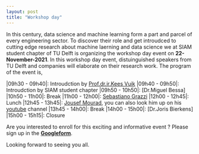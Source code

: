 ```yaml
---
layout: post
title: "Workshop day"
---
```


In this century, data science and machine learning form a part and parcel of every engineering sector. To discover their role and get introudced to cutting edge research about machine laerning and data science we at SIAM student chapter of TU Delft is organizing the workshop day event on **22-November-2021**. In this workshop day event, distuinguished speakers from TU Delft and companies will elaborate on their research work. The program of the event is,

|09h30 - 09h40|: Introudction by [Prof.dr.ir.Kees Vuik]
|09h40 - 09h50|: Introudction by SIAM student chapter
|09h50 - 10h50|: [Dr.Miguel Bessa]
|10h50 - 11h00|: Break
|11h00 - 12h00|: [Sebastiano Grazzi]
|12h00 - 12h45|: Lunch
|12h45 - 13h45|: [Jousef Mourad], you can also look him up on his [youtube] channel
|13h45 - 14h00|: Break
|14h00 - 15h00|: [Dr.Joris Bierkens]
|15h00 - 15h15|: Closure



Are you interested to enroll for this exciting and informative event ? Please sign up in the **[Googleform]**. 

Looking forward to seeing you all.

[Prof.dr.ir.Kees Vuik]:http://ta.twi.tudelft.nl/users/vuik/
[Miguel Bessa]: https://mabessa.github.io/
[Jousef Mourad]: https://www.linkedin.com/in/jousefmurad/
[Sebastiano Grazzi]: http://homepage.tudelft.nl/4e8g9/
[Joris Bierkens]: https://diamweb.ewi.tudelft.nl/~joris/
[youtube]: https://www.youtube.com/channel/UCNm2TzhsV5wGlFIAcpCx9hQ
[Googleform]: https://docs.google.com/forms/d/e/1FAIpQLSd7bMxs_gIQhAnkdovDdi_tUhnTMeeqHuuxyczn1NzD7zzqng/viewform?usp=sf_link
